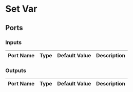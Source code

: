 # Set Var

## Ports

### Inputs

Port Name|Type|Default Value|Description
---|---|---|---
### Outputs

Port Name|Type|Default Value|Description
---|---|---|---
